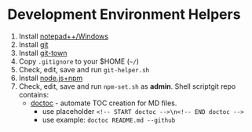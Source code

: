 # Development Environment Helpers

1. Install [notepad++/Windows](https://notepad-plus-plus.org/download/)
1. Install [git](https://git-scm.com/)
1. Install [git-town](http://www.git-town.com/install.html)
1. Copy `.gitignore` to your $HOME (`~/`)
1. Check, edit, save and run `git-helper.sh`
1. Install [node.js+npm](https://nodejs.org/en/download/)
1. Check, edit, save and run `npm-set.sh` as **admin**. Shell scriptgit repo contains:
   * [doctoc](https://github.com/thlorenz/doctoc) - 
     automate TOC creation for MD files.
     - use placeholder `<!-- START doctoc -->\n<!-- END doctoc -->`
     - use example: `doctoc README.md --github`
